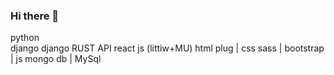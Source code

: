 <h3>Hi there 👋</h3>
  python <br>
  django 
  django RUST API
  react js (littiw+MU)
  html plug | css sass | bootstrap | js 
  mongo db | MySql
